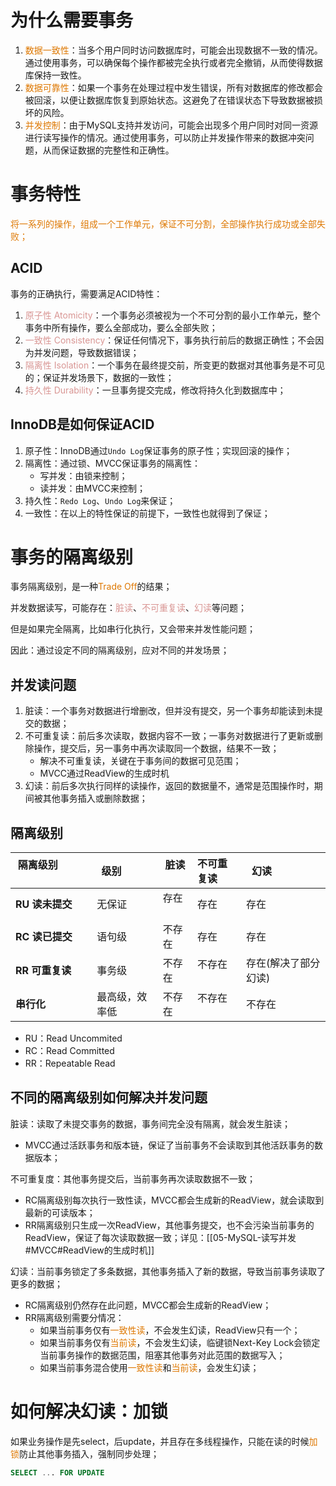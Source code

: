 # 为什么需要事务

1. <font color="#de7802">数据一致性</font>：当多个用户同时访问数据库时，可能会出现数据不一致的情况。通过使用事务，可以确保每个操作都被完全执行或者完全撤销，从而使得数据库保持一致性。
2. <font color="#de7802">数据可靠性</font>：如果一个事务在处理过程中发生错误，所有对数据库的修改都会被回滚，以便让数据库恢复到原始状态。这避免了在错误状态下导致数据被损坏的风险。
3. <font color="#de7802">并发控制</font>：由于MySQL支持并发访问，可能会出现多个用户同时对同一资源进行读写操作的情况。通过使用事务，可以防止并发操作带来的数据冲突问题，从而保证数据的完整性和正确性。


# 事务特性

<font color="#de7802">将一系列的操作，组成一个工作单元，保证不可分割，全部操作执行成功或全部失败；</font>

## ACID
事务的正确执行，需要满足ACID特性：

1. <font color="#d99694">原子性 Atomicity</font>：一个事务必须被视为一个不可分割的最小工作单元，整个事务中所有操作，要么全部成功，要么全部失败；
2. <font color="#d99694">一致性 Consistency</font>：保证任何情况下，事务执行前后的数据正确性；不会因为并发问题，导致数据错误；
3. <font color="#d99694">隔离性 Isolation</font>：一个事务在最终提交前，所变更的数据对其他事务是不可见的；保证并发场景下，数据的一致性；
4. <font color="#d99694">持久性 Durability</font>：一旦事务提交完成，修改将持久化到数据库中；

## InnoDB是如何保证ACID

1. 原子性：InnoDB通过`Undo Log`保证事务的原子性；实现回滚的操作；
2. 隔离性：通过锁、MVCC保证事务的隔离性：
	- 写并发：由锁来控制；
	- 读并发：由MVCC来控制；
3. 持久性：`Redo Log`、`Undo Log`来保证；
4. 一致性：在以上的特性保证的前提下，一致性也就得到了保证；

# 事务的隔离级别

事务隔离级别，是一种<font color="#de7802">Trade Off</font>的结果；

并发数据读写，可能存在：<font color="#d99694">脏读</font>、<font color="#d99694">不可重复读</font>、<font color="#d99694">幻读</font>等问题；

但是如果完全隔离，比如串行化执行，又会带来并发性能问题；

因此：通过设定不同的隔离级别，应对不同的并发场景；

## 并发读问题

1. 脏读：一个事务对数据进行增删改，但并没有提交，另一个事务却能读到未提交的数据；
2. 不可重复读：前后多次读取，数据内容不一致；一事务对数据进行了更新或删除操作，提交后，另一事务中再次读取同一个数据，结果不一致；
	- 解决不可重复读，关键在于事务间的数据可见范围；
	- MVCC通过ReadView的生成时机
1. 幻读：前后多次执行同样的读操作，返回的数据量不，通常是范围操作时，期间被其他事务插入或删除数据；


## 隔离级别

| 隔离级别                     | 级别           | 脏读   | 不可重复读    | 幻读                 |
| ------------------------ | ------------ | ---- | :------- | ------------------ |
| **RU 读未提交**              | 无保证          | 存在   | 存在       | 存在                 |
| **RC 读已提交**              | 语句级          | 不存在  | 存在       | 存在                 |
| **RR 可重复读**              | 事务级          | 不存在  | 不存在      | 存在(解决了部分幻读)        |
| **串行化**                  | 最高级，效率低      | 不存在  | 不存在      | 不存在                |
- RU：Read Uncommited
- RC：Read Committed
- RR：Repeatable Read

## 不同的隔离级别如何解决并发问题

脏读：读取了未提交事务的数据，事务间完全没有隔离，就会发生脏读；
- MVCC通过活跃事务和版本链，保证了当前事务不会读取到其他活跃事务的数据版本；

不可重复度：其他事务提交后，当前事务再次读取数据不一致；
- RC隔离级别每次执行一致性读，MVCC都会生成新的ReadView，就会读取到最新的可读版本；
- RR隔离级别只生成一次ReadView，其他事务提交，也不会污染当前事务的ReadView，保证了每次读取数据一致；详见：[[05-MySQL-读写并发#MVCC#ReadView的生成时机]]

幻读：当前事务锁定了多条数据，其他事务插入了新的数据，导致当前事务读取了更多的数据；
- RC隔离级别仍然存在此问题，MVCC都会生成新的ReadView；
- RR隔离级别需要分情况：
	- 如果当前事务仅有<font color="#de7802">一致性读</font>，不会发生幻读，ReadView只有一个；
	- 如果当前事务仅有<font color="#de7802">当前读</font>，不会发生幻读，临键锁Next-Key Lock会锁定当前事务操作的数据范围，阻塞其他事务对此范围的数据写入；
	- 如果当前事务混合使用<font color="#de7802">一致性读</font>和<font color="#de7802">当前读</font>，会发生幻读；

# 如何解决幻读：加锁

如果业务操作是先select，后update，并且存在多线程操作，只能在读的时候<font color="#de7802">加锁</font>防止其他事务插入，强制同步处理；

```sql
SELECT ... FOR UPDATE
```



